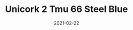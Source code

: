 ---
tags: 
  - "To Market"
  - "Cork Flooring"
title: "Unicork 2 Tmu 66 Steel Blue"
designer: "To Market"
image_primary: "img/TMU%2066%20STEEL%20BLUE.jpg"
href: "https://www.tomkt.com/unicork-2-swatches"
description: "11.82%22%20x%2023.63%22%20TILES"
category: "cork-flooring"
subtitle: ""
manufacturer: "ToMarket"
slug: "/manufacturers/tomarket/cork-flooring/to-market-unicork-2-tmu-66-steel-blue"
date: "2021-02-22"
---